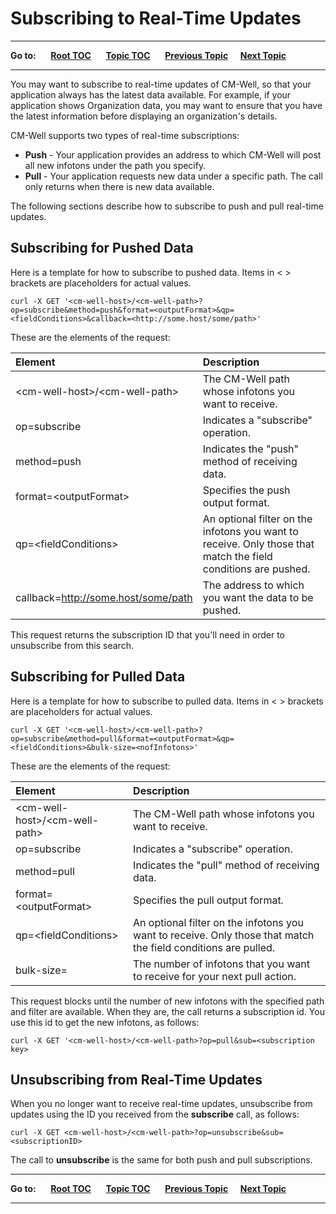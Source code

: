 # Subscribing to Real-Time Updates

----

**Go to:** &nbsp;&nbsp;&nbsp;&nbsp; [**Root TOC**](CM-Well.RootTOC.md) &nbsp;&nbsp;&nbsp;&nbsp; [**Topic TOC**](DevGuide.TOC.md) &nbsp;&nbsp;&nbsp;&nbsp; [**Previous Topic**](DevGuide.StreamingDataFromCM-Well.md)&nbsp;&nbsp;&nbsp;&nbsp; [**Next Topic**](DevGuide.UsingSPARQLOnCM-WellInfotons.md)  

----

You may want to subscribe to real-time updates of CM-Well, so that your application always has the latest data available. For example, if your application shows Organization data, you may want to ensure that you have the latest information before displaying an organization's details.

CM-Well supports two types of real-time subscriptions:

* **Push** - Your application provides an address to which CM-Well will post all new infotons under the path you specify.
* **Pull** - Your application requests new data under a specific path. The call only returns when there is new data available.

The following sections describe how to subscribe to push and pull real-time updates. 

## Subscribing for Pushed Data

Here is a template for how to subscribe to pushed data. Items in < > brackets are placeholders for actual values.

    curl -X GET '<cm-well-host>/<cm-well-path>?op=subscribe&method=push&format=<outputFormat>&qp=<fieldConditions>&callback=<http://some.host/some/path>'
    
These are the elements of the request:

Element | Description 
:--------|:------------
\<cm-well-host\>/\<cm-well-path\> | The CM-Well path whose infotons you want to receive.
op=subscribe | Indicates a "subscribe" operation.
method=push | Indicates the "push" method of receiving data.
format=\<outputFormat\> | Specifies the push output format.
qp=\<fieldConditions\> | An optional filter on the infotons you want to receive. Only those that match the field conditions are pushed.
callback=http://some.host/some/path | The address to which you want the data to be pushed.

This request returns the subscription ID that you'll need in order to unsubscribe from this search.

## Subscribing for Pulled Data

Here is a template for how to subscribe to pulled data. Items in < > brackets are placeholders for actual values.

    curl -X GET '<cm-well-host>/<cm-well-path>?op=subscribe&method=pull&format=<outputFormat>&qp=<fieldConditions>&bulk-size=<nofInfotons>'

These are the elements of the request:

Element | Description 
:--------|:------------
\<cm-well-host\>/\<cm-well-path\> | The CM-Well path whose infotons you want to receive.
op=subscribe | Indicates a "subscribe" operation.
method=pull | Indicates the "pull" method of receiving data.
format=\<outputFormat\> | Specifies the pull output format.
qp=\<fieldConditions\> | An optional filter on the infotons you want to receive. Only those that match the field conditions are pulled.
bulk-size=<nofInfotons> | The number of infotons that you want to receive for your next pull action.

This request blocks until the number of new infotons with the specified path and filter are available. When they are, the call returns a subscription id. You use this id to get the new infotons, as follows:

    curl -X GET '<cm-well-host>/<cm-well-path>?op=pull&sub=<subscription key>

## Unsubscribing from Real-Time Updates

When you no longer want to receive real-time updates, unsubscribe from updates using the ID you received from the **subscribe** call, as follows:

    curl -X GET <cm-well-host>/<cm-well-path>?op=unsubscribe&sub=<subscriptionID>

The call to **unsubscribe** is the same for both push and pull subscriptions.

    
----

**Go to:** &nbsp;&nbsp;&nbsp;&nbsp; [**Root TOC**](CM-Well.RootTOC.md) &nbsp;&nbsp;&nbsp;&nbsp; [**Topic TOC**](DevGuide.TOC.md) &nbsp;&nbsp;&nbsp;&nbsp; [**Previous Topic**](DevGuide.StreamingDataFromCM-Well.md)&nbsp;&nbsp;&nbsp;&nbsp; [**Next Topic**](DevGuide.UsingSPARQLOnCM-WellInfotons.md)  

----